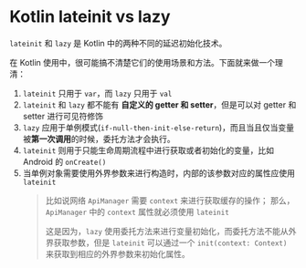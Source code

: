 # Kotlin lateinit vs lazy

`lateinit` 和 `lazy` 是 Kotlin 中的两种不同的延迟初始化技术。

在 Kotlin 使用中，很可能搞不清楚它们的使用场景和方法。下面就来做一个理清：

1. `lateinit` 只用于 `var`，而 `lazy` 只用于 `val`
2. `lateinit` 和 `lazy` 都不能有 **自定义的 getter 和 setter**，但是可以对 getter 和 setter 进行可见符修饰
3. `lazy` 应用于单例模式(`if-null-then-init-else-return`)，而且当且仅当变量被**第一次调用**的时候，委托方法才会执行。
4. `lateinit` 则用于只能生命周期流程中进行获取或者初始化的变量，比如 Android 的 `onCreate()`
5. 当单例对象需要使用外界参数来进行构造时，内部的该参数对应的属性应使用 `lateinit`
    > 比如说网络 `ApiManager` 需要 `context` 来进行获取缓存的操作；
    > 那么，`ApiManager` 中的 `context` 属性就必须使用 `lateinit`
    >
    > 这是因为，`lazy` 使用委托方法来进行变量初始化，而委托方法不能从外界获取参数，但是 `lateinit` 可以通过一个 `init(context: Context)` 来获取到相应的外界参数来初始化属性。
